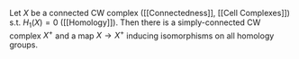 
Let $X$ be a connected CW complex ([[Connectedness]], [[Cell Complexes]]) s.t. $H_1(X) = 0$ ([[Homology]]). 
Then there is a simply-connected CW complex $X^+$ and a map $X\rightarrow X^+$ inducing isomorphisms on all homology groups.